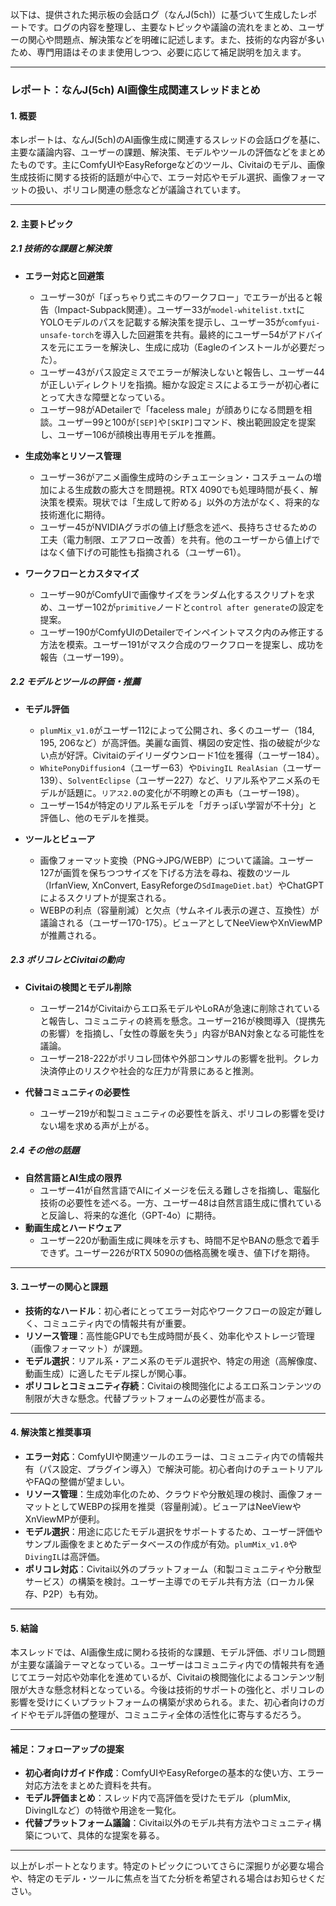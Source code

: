 以下は、提供された掲示板の会話ログ（なんJ(5ch)）に基づいて生成したレポートです。ログの内容を整理し、主要なトピックや議論の流れをまとめ、ユーザーの関心や問題点、解決策などを明確に記述します。また、技術的な内容が多いため、専門用語はそのまま使用しつつ、必要に応じて補足説明を加えます。

---

### レポート：なんJ(5ch) AI画像生成関連スレッドまとめ

#### 1. 概要
本レポートは、なんJ(5ch)のAI画像生成に関連するスレッドの会話ログを基に、主要な議論内容、ユーザーの課題、解決策、モデルやツールの評価などをまとめたものです。主にComfyUIやEasyReforgeなどのツール、Civitaiのモデル、画像生成技術に関する技術的話題が中心で、エラー対応やモデル選択、画像フォーマットの扱い、ポリコレ関連の懸念などが議論されています。

---

#### 2. 主要トピック

##### 2.1 技術的な課題と解決策
- **エラー対応と回避策**  
  - ユーザー30が「ぽっちゃり式ニキのワークフロー」でエラーが出ると報告（Impact-Subpack関連）。ユーザー33が`model-whitelist.txt`にYOLOモデルのパスを記載する解決策を提示し、ユーザー35が`comfyui-unsafe-torch`を導入した回避策を共有。最終的にユーザー54がアドバイスを元にエラーを解決し、生成に成功（Eagleのインストールが必要だった）。
  - ユーザー43がパス設定ミスでエラーが解決しないと報告し、ユーザー44が正しいディレクトリを指摘。細かな設定ミスによるエラーが初心者にとって大きな障壁となっている。
  - ユーザー98がADetailerで「faceless male」が顔ありになる問題を相談。ユーザー99と100が`[SEP]`や`[SKIP]`コマンド、検出範囲設定を提案し、ユーザー106が顔検出専用モデルを推薦。

- **生成効率とリソース管理**  
  - ユーザー36がアニメ画像生成時のシチュエーション・コスチュームの増加による生成数の膨大さを問題視。RTX 4090でも処理時間が長く、解決策を模索。現状では「生成して貯める」以外の方法がなく、将来的な技術進化に期待。
  - ユーザー45がNVIDIAグラボの値上げ懸念を述べ、長持ちさせるための工夫（電力制限、エアフロー改善）を共有。他のユーザーから値上げではなく値下げの可能性も指摘される（ユーザー61）。

- **ワークフローとカスタマイズ**  
  - ユーザー90がComfyUIで画像サイズをランダム化するスクリプトを求め、ユーザー102が`primitive`ノードと`control after generate`の設定を提案。
  - ユーザー190がComfyUIのDetailerでインペイントマスク内のみ修正する方法を模索。ユーザー191がマスク合成のワークフローを提案し、成功を報告（ユーザー199）。

##### 2.2 モデルとツールの評価・推薦
- **モデル評価**  
  - `plumMix_v1.0`がユーザー112によって公開され、多くのユーザー（184, 195, 206など）が高評価。美麗な画質、構図の安定性、指の破綻が少ない点が好評。Civitaiのデイリーダウンロード1位を獲得（ユーザー184）。
  - `WhitePonyDiffusion4`（ユーザー63）や`DivingIL RealAsian`（ユーザー139）、`SolventEclipse`（ユーザー227）など、リアル系やアニメ系のモデルが話題に。`リアス2.0`の変化が不明瞭との声も（ユーザー198）。
  - ユーザー154が特定のリアル系モデルを「ガチっぽい学習が不十分」と評価し、他のモデルを推奨。

- **ツールとビューア**  
  - 画像フォーマット変換（PNG→JPG/WEBP）について議論。ユーザー127が画質を保ちつつサイズを下げる方法を尋ね、複数のツール（IrfanView, XnConvert, EasyReforgeの`SdImageDiet.bat`）やChatGPTによるスクリプトが提案される。
  - WEBPの利点（容量削減）と欠点（サムネイル表示の遅さ、互換性）が議論される（ユーザー170-175）。ビューアとしてNeeViewやXnViewMPが推薦される。

##### 2.3 ポリコレとCivitaiの動向
- **Civitaiの検閲とモデル削除**  
  - ユーザー214がCivitaiからエロ系モデルやLoRAが急速に削除されていると報告し、コミュニティの終焉を懸念。ユーザー216が検閲導入（提携先の影響）を指摘し、「女性の尊厳を失う」内容がBAN対象となる可能性を議論。
  - ユーザー218-222がポリコレ団体や外部コンサルの影響を批判。クレカ決済停止のリスクや社会的な圧力が背景にあると推測。

- **代替コミュニティの必要性**  
  - ユーザー219が和製コミュニティの必要性を訴え、ポリコレの影響を受けない場を求める声が上がる。

##### 2.4 その他の話題
- **自然言語とAI生成の限界**  
  - ユーザー41が自然言語でAIにイメージを伝える難しさを指摘し、電脳化技術の必要性を述べる。一方、ユーザー48は自然言語生成に慣れていると反論し、将来的な進化（GPT-4o）に期待。
- **動画生成とハードウェア**  
  - ユーザー220が動画生成に興味を示すも、時間不足やBANの懸念で着手できず。ユーザー226がRTX 5090の価格高騰を嘆き、値下げを期待。

---

#### 3. ユーザーの関心と課題
- **技術的なハードル**：初心者にとってエラー対応やワークフローの設定が難しく、コミュニティ内での情報共有が重要。
- **リソース管理**：高性能GPUでも生成時間が長く、効率化やストレージ管理（画像フォーマット）が課題。
- **モデル選択**：リアル系・アニメ系のモデル選択や、特定の用途（高解像度、動画生成）に適したモデル探しが関心事。
- **ポリコレとコミュニティ存続**：Civitaiの検閲強化によるエロ系コンテンツの制限が大きな懸念。代替プラットフォームの必要性が高まる。

---

#### 4. 解決策と推奨事項
- **エラー対応**：ComfyUIや関連ツールのエラーは、コミュニティ内での情報共有（パス設定、プラグイン導入）で解決可能。初心者向けのチュートリアルやFAQの整備が望ましい。
- **リソース管理**：生成効率化のため、クラウドや分散処理の検討、画像フォーマットとしてWEBPの採用を推奨（容量削減）。ビューアはNeeViewやXnViewMPが便利。
- **モデル選択**：用途に応じたモデル選択をサポートするため、ユーザー評価やサンプル画像をまとめたデータベースの作成が有効。`plumMix_v1.0`や`DivingIL`は高評価。
- **ポリコレ対応**：Civitai以外のプラットフォーム（和製コミュニティや分散型サービス）の構築を検討。ユーザー主導でのモデル共有方法（ローカル保存、P2P）も有効。

---

#### 5. 結論
本スレッドでは、AI画像生成に関わる技術的な課題、モデル評価、ポリコレ問題が主要な議論テーマとなっている。ユーザーはコミュニティ内での情報共有を通じてエラー対応や効率化を進めているが、Civitaiの検閲強化によるコンテンツ制限が大きな懸念材料となっている。今後は技術的サポートの強化と、ポリコレの影響を受けにくいプラットフォームの構築が求められる。また、初心者向けのガイドやモデル評価の整理が、コミュニティ全体の活性化に寄与するだろう。

---

#### 補足：フォローアップの提案
- **初心者向けガイド作成**：ComfyUIやEasyReforgeの基本的な使い方、エラー対応方法をまとめた資料を共有。
- **モデル評価まとめ**：スレッド内で高評価を受けたモデル（plumMix, DivingILなど）の特徴や用途を一覧化。
- **代替プラットフォーム議論**：Civitai以外のモデル共有方法やコミュニティ構築について、具体的な提案を募る。

---

以上がレポートとなります。特定のトピックについてさらに深掘りが必要な場合や、特定のモデル・ツールに焦点を当てた分析を希望される場合はお知らせください。